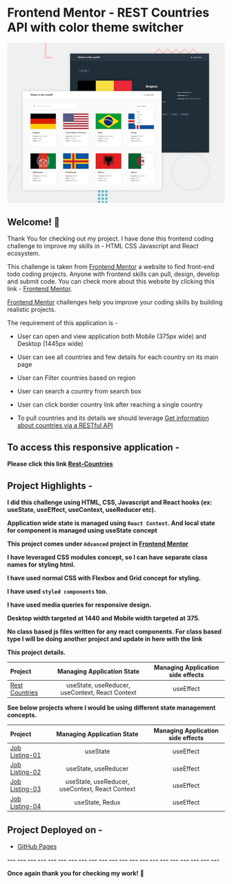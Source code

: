 # Frontend Mentor - REST Countries API with color theme switcher

![Design preview for the REST Countries API with color theme switcher coding challenge](./design/desktop-preview.jpg)

## Welcome! 👋


Thank You for checking out my project. I have done this frontend coding challenge to improve my skills in - HTML CSS Javascript and React ecosystem.

This challenge is taken from [Frontend Mentor](https://www.frontendmentor.io/challenges/rest-countries-api-with-color-theme-switcher-5cacc469fec04111f7b848ca) a  website
to find front-end todo coding projects. Anyone with frontend skills can pull, design, develop and submit code. You can check more about this website by clicking this link - [Frontend Mentor](https://www.frontendmentor.io/challenges/).

[Frontend Mentor](https://www.frontendmentor.io) challenges help you improve your coding skills by building realistic projects.

The requirement of this application is -

- User can open and view application both Mobile (375px wide) and Desktop (1445px wide)

- User can see all countries and few details for each country on its main page

- User can Filter countries based on region

- User can search a country from search box

- User can click border country link after reaching a single country

- To pull countries and its details we should leverage [Get information about countries via a RESTful API](https://restcountries.eu/)


## To access this responsive application -

**Please click this link [Rest-Countries](https://koduri-bit.github.io/countries/)**

## Project Highlights - 

**I did this challenge using HTML, CSS, Javascript and React hooks (ex: useState, useEffect, useContext, useReducer etc).** 

**Application wide state is managed using `React Context`. And local state for component is managed using useState concept**

**This project comes under `Advanced` project in [Frontend Mentor](https://www.frontendmentor.io/challenges)**

**I have leveraged CSS modules concept, so I can have separate class names for styling html.**

**I have used normal CSS with Flexbox and Grid concept for styling.**

**I have used `styled components` too.**

**I have used media queries for responsive design.**

**Desktop width targeted at 1440 and Mobile width targeted at 375.**

**No class based js files written for any react components. For class based type I will be doing another project and update in here with the link**

**This project details.**

  | Project                           |  Managing Application State | Managing Application side effects  |
  | :---                            |   :---:                       |   :---:                             |
  | [Rest Countries](https://koduri-bit.github.io/countries/)                  | useState, useReducer, useContext, React Context |  useEffect           |
  

**See below projects where I would be using different state management concepts.**

  | Project                           |  Managing Application State | Managing Application side effects  |
  | :---                            |   :---:                       |   :---:                             |
  | [Job Listing-01](https://koduri-bit.github.io/job-listings-01/)    |   useState                    |   useEffect                            |
  | [Job Listing-02](https://koduri-bit.github.io/job-listings-02/)    | useState, useReducer          |   useEffect                            |
  | [Job Listing-03](https://koduri-bit.github.io/job-listings-03/)                  | useState, useReducer, useContext, React Context |  useEffect           |
  | [Job Listing-04](https://koduri-bit.github.io/job-listings-04/)             | useState, Redux               |  useEffect                             |
   

## Project Deployed on - 

- [GitHub Pages](https://pages.github.com/)


**---**
**---**
**---**
**---**
**---**
**---**
**---**
**---**
**---**
**---**
**---**
**---**
**---**
**---**
**---**
**---**
**---**
**---**
**---**
**---**
**---**

**Once again thank you for checking my work!** 🚀
